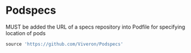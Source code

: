 # Podspecs

MUST be added the URL of a specs repository into Podfile for specifying location of pods

```ruby
source 'https://github.com/Viveron/Podspecs'
```
